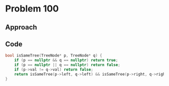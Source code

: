 # Problem 100

## Approach


## Code

```cpp
bool isSameTree(TreeNode* p, TreeNode* q) {
    if (p == nullptr && q == nullptr) return true;
    if (p == nullptr || q == nullptr) return false;
    if (p->val != q->val) return false;
    return isSameTree(p->left, q->left) && isSameTree(p->right, q->right);
}
```
